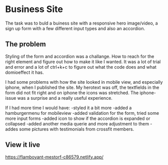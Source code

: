 # Business Site

The task was to buld a buiness site with a responsive hero image/video, a sign up form with a few different input types and also an accordion.

## The problem
Styling of the form and accordion was a challange. How to reach for the right element and figure out how to make it like I wanted. It was a lot of trial and error and a lot of ctrl+k+c to figure out what the code does and what domioeffect it has. 

I had some problems with how the site looked in mobile view, and especially iphone, when I published the site. My herotext was off, the textfields in the form did not fit right and on iphone the icons was stretched. The iphone-issue was a surprise and a really useful experience. 

If I had more time I would have: -styled it a bit more -added a hamburgermenu for mobileview -added validation for the form, tried some more input forms -added icon to show if the accordion is expanded or collapsed -added another media querie and more adjustment to them -addes some pictures with testimonials from crossfit members. 



## View it live
https://flamboyant-mestorf-c86579.netlify.app/
